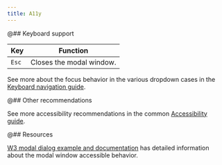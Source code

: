 ```yaml
---
title: A11y
---
```


@## Keyboard support

| Key   | Function                 |
| ----- | ------------------------ |
| `Esc` | Closes the modal window. |

See more about the focus behavior in the various dropdown cases in the [Keyboard navigation guide](/core-principles/a11y/a11y-keyboard/#a9cbfb).

@## Other recommendations

See more accessibility recommendations in the common [Accessibility guide](/core-principles/a11y/).

@## Resources

[W3 modal dialog example and documentation](https://www.w3.org/TR/wai-aria-practices-1.1/examples/dialog-modal/dialog.html) has detailed information about the modal window accessible behavior.
